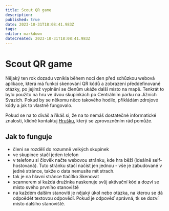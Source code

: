```yaml
---
title: Scout QR game
description: 
published: true
date: 2023-10-31T18:08:41.983Z
tags: 
editor: markdown
dateCreated: 2023-10-31T18:08:41.983Z
---
```


# Scout QR game
Nějaký ten rok dozadu vznikla během noci den před schůzkou webová aplikace, která má funkci skenování QR kódů a zobrazení předdefinované otázky, po jejímž vyplnění se členům ukáže další místo na mapě. Tenkrát to bylo použito na hru ve dvou skupinkách po Centrálním parku na Jižních Svazích. Pokud by se někomu něco takového hodilo, přikládám zdrojové kódy a jak to vlastně fungovalo. 

Pokud se na to díváš a říkáš si, že na to nemáš dostatečné informatické znalosti, klidně kontaktuj [Hrušku](/owiki/tym#hru%C5%A1ka-pavel-perni%C4%8Dka), který se zprovozněním rád pomůže.

## Jak to funguje
- členi se rozdělí do rozumně velkých skupinek
- ve skupince stačí jeden telefon
- v telefonu si člověk načte webovou stránku, kde hra běží (ideálně self-hostovaná). Tuto stránku stačí načíst jen jednou - vše je zabudované v jedné stránce, takže o data nemusíte mít strach.
- tak je na hlavní stránce tlačítko Skenovat
- scannerem si každá družinka naskenuje svůj aktivační kód a dozví se místo svého prvního stanoviště
- na každém dalším stanoviti je nějaký úkol nebo otázka, na kterou se dá odpoědět textovou odpovědí. Pokud je odpověď správná, tk se dozví místo dalšího stanoviště.


